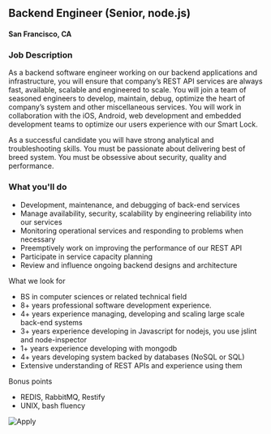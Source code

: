 ## Backend Engineer (Senior, node.js)
#### San Francisco, CA

### Job Description 
As a backend software engineer working on our backend applications and infrastructure, you will ensure that company’s REST API services are always fast, available, scalable and engineered to scale.  You will join a team of seasoned engineers to develop, maintain, debug, optimize the heart of company’s system and other miscellaneous services. You will work in collaboration with the iOS, Android, web development and embedded development teams to optimize our users experience with our Smart Lock.   

As a successful candidate you will have strong analytical and troubleshooting skills. You must be passionate about delivering best of breed system. You must be obsessive about security, quality and performance.

### What you'll do
+ Development, maintenance, and debugging of back-end services
+ Manage availability, security, scalability by engineering reliability into our services
+ Monitoring operational services and responding to problems when necessary
+ Preemptively work on improving the performance of our REST API
+ Participate in service capacity planning
+ Review and influence ongoing backend designs and architecture

What we look for
+ BS in computer sciences or related technical field
+ 8+ years professional software development experience.
+ 4+  years experience managing, developing and scaling large scale back-end systems
+ 3+ years experience developing in Javascript for nodejs, you use jslint and node-inspector
+ 1+ years experience developing with mongodb
+ 4+ years developing system backed by databases (NoSQL or SQL)
+ Extensive understanding of REST APIs and experience using them

Bonus points
+ REDIS, RabbitMQ, Restify
+ UNIX, bash fluency



![Apply](https://dabuttonfactory.com/button.png?t=Apply&f=Calibri-Bold&ts=24&tc=fff&tshs=1&tshc=000&hp=20&vp=8&c=5&bgt=gradient&bgc=3d85c6&ebgc=073763)
